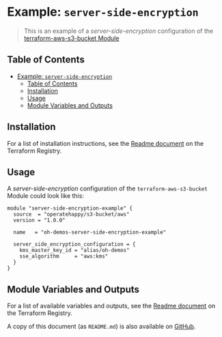 # Example: `server-side-encryption`

> This is an example of a _server-side-encryption_ configuration of the [terraform-aws-s3-bucket Module](https://registry.terraform.io/modules/operatehappy/s3-bucket/)

## Table of Contents

- [Example: `server-side-encryption`](#example-server-side-encryption)
  - [Table of Contents](#table-of-contents)
  - [Installation](#installation)
  - [Usage](#usage)
  - [Module Variables and Outputs](#module-variables-and-outputs)

## Installation

For a list of installation instructions, see the [Readme document](https://registry.terraform.io/modules/operatehappy/s3-bucket/) on the Terraform Registry.

## Usage

A _server-side-encryption_ configuration of the `terraform-aws-s3-bucket` Module could look like this:

```hcl
module "server-side-encryption-example" {
  source  = "operatehappy/s3-bucket/aws"
  version = "1.0.0"

  name   = "oh-demos-server-side-encryption-example"

  server_side_encryption_configuration = {
    kms_master_key_id = "alias/oh-demos"
    sse_algorithm     = "aws:kms"
  }
}
```

## Module Variables and Outputs

For a list of available variables and outputs, see the [Readme document](https://registry.terraform.io/modules/operatehappy/s3-bucket/) on the Terraform Registry.

A copy of this document (as `README.md`) is also available on [GitHub](https://github.com/operatehappy/terraform-aws-s3-bucket/blob/master/README.md#readme).
